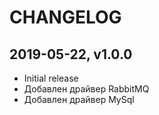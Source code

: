# CHANGELOG

2019-05-22, v1.0.0
------------------
- Initial release
- Добавлен драйвер RabbitMQ
- Добавлен драйвер MySql
